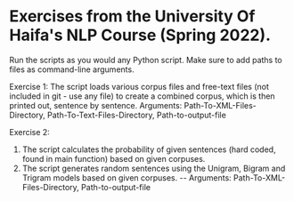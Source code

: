 # Exercises from the University Of Haifa's NLP Course (Spring 2022).

Run the scripts as you would any Python script. Make sure to add paths to files as command-line arguments. 

Exercise 1: 
        The script loads various corpus files and free-text files (not included in git - use any file) to create a combined corpus, which is then printed out, sentence by sentence.
        Arguments: Path-To-XML-Files-Directory, Path-To-Text-Files-Directory, Path-to-output-file

Exercise 2: 
  1) The script calculates the probability of given sentences (hard coded, found in main function) based on given corpuses.
  2) The script generates random sentences using the Unigram, Bigram and Trigram models based on given corpuses.
  -- Arguments: Path-To-XML-Files-Directory, Path-to-output-file
